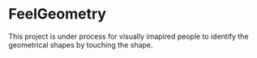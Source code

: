 # FeelGeometry
This project is under process for visually imapired people to identify the geometrical shapes by touching the shape.
